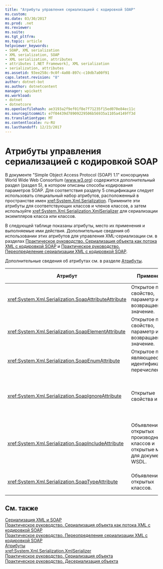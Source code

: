 ```yaml
---
title: "Атрибуты управления сериализацией с кодировкой SOAP"
ms.custom: 
ms.date: 03/30/2017
ms.prod: .net
ms.reviewer: 
ms.suite: 
ms.tgt_pltfrm: 
ms.topic: article
helpviewer_keywords:
- SOAP, XML serialization
- XML serialization, SOAP
- XML serialization, attributes
- attributes [.NET Framework], XML serialization
- serialization, attributes
ms.assetid: 93ee258c-9c0f-4a08-897c-c10db7a00f91
caps.latest.revision: "8"
author: dotnet-bot
ms.author: dotnetcontent
manager: wpickett
ms.workload:
- dotnet
- dotnetcore
ms.openlocfilehash: ae3193a2f9ef01f8e7f71235f15ed070e84ec11c
ms.sourcegitcommit: e7f04439d78909229506b56935a1105a4149ff3d
ms.translationtype: MT
ms.contentlocale: ru-RU
ms.lasthandoff: 12/23/2017
---
```

# <a name="attributes-that-control-encoded-soap-serialization"></a>Атрибуты управления сериализацией с кодировкой SOAP 
В документе "Simple Object Access Protocol (SOAP) 1.1" консорциума World Wide Web Consortium (www.w3.org) содержится дополнительный раздел (раздел 5), в котором описаны способы кодирования параметров SOAP. Для соответствия разделу 5 спецификации следует использовать специальный набор атрибутов, расположенный в пространстве имен <xref:System.Xml.Serialization>. Примените эти атрибуты для соответствующих классов и членов классов, а затем используйте <xref:System.Xml.Serialization.XmlSerializer> для сериализации экземпляров класса или классов.  
  
 В следующей таблице показаны атрибуты, место их применения и выполняемые ими действия. Дополнительные сведения об использовании этих атрибутов для управления XML-сериализации см. в разделах [Практическое руководство. Сериализация объекта как потока XML с кодировкой SOAP](../../../docs/standard/serialization/how-to-serialize-an-object-as-a-soap-encoded-xml-stream.md) и [Практическое руководство. Переопределение сериализации XML с кодировкой SOAP](../../../docs/standard/serialization/how-to-override-encoded-soap-xml-serialization.md).  
  
 Дополнительные сведения об атрибутах см. в разделе [Атрибуты](../../../docs/standard/attributes/index.md).  
  
|Атрибут|Применение|Что определяет|  
|---------------|----------------|---------------|  
|<xref:System.Xml.Serialization.SoapAttributeAttribute>|Открытое поле, свойство, параметр или возвращаемое значение.|Член класса должен быть сериализован как атрибут XML.|  
|<xref:System.Xml.Serialization.SoapElementAttribute>|Открытое поле, свойство, параметр или возвращаемое значение.|Класс должен быть сериализован как элемент XML.|  
|<xref:System.Xml.Serialization.SoapEnumAttribute>|Открытое поле, являющееся идентификатором перечисления.|Имя элемента члена перечисления.|  
|<xref:System.Xml.Serialization.SoapIgnoreAttribute>|Открытые свойства и поля.|Свойство или поле должно игнорироваться при сериализации содержащего его класса.|  
|<xref:System.Xml.Serialization.SoapIncludeAttribute>|Объявления открытых производных классов и открытые методы для документов WSDL.|При создании схем должен быть включен тип (чтобы его можно было распознать во время сериализации).|  
|<xref:System.Xml.Serialization.SoapTypeAttribute>|Объявления открытых классов.|Класс должен быть сериализован как тип XML.|  
  
## <a name="see-also"></a>См. также  
 [Сериализация XML и SOAP](../../../docs/standard/serialization/xml-and-soap-serialization.md)  
 [Практическое руководство. Сериализация объекта как потока XML с кодировкой SOAP](../../../docs/standard/serialization/how-to-serialize-an-object-as-a-soap-encoded-xml-stream.md)  
 [Практическое руководство. Переопределение сериализации XML с кодировкой SOAP](../../../docs/standard/serialization/how-to-override-encoded-soap-xml-serialization.md)  
 [Атрибуты](../../../docs/standard/attributes/index.md)  
 <xref:System.Xml.Serialization.XmlSerializer>  
 [Практическое руководство. Сериализация объекта](../../../docs/standard/serialization/how-to-serialize-an-object.md)  
 [Практическое руководство. Десериализация объекта](../../../docs/standard/serialization/how-to-deserialize-an-object.md)
